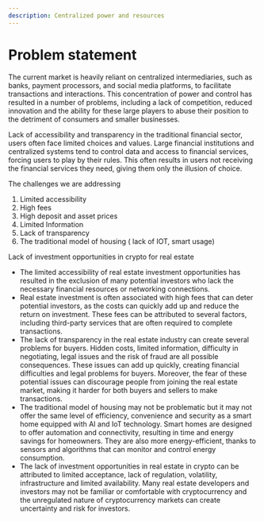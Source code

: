 ```yaml
---
description: Centralized power and resources
---
```


# Problem statement

The current market is heavily reliant on centralized intermediaries, such as banks, payment processors, and social media platforms, to facilitate transactions and interactions. This concentration of power and control has resulted in a number of problems, including a lack of competition, reduced innovation and the ability for these large players to abuse their position to the detriment of consumers and smaller businesses.

Lack of accessibility and transparency in the traditional financial sector, users often face limited choices and values. Large financial institutions and centralized systems tend to control data and access to financial services, forcing users to play by their rules. This often results in users not receiving the financial services they need, giving them only the illusion of choice.

The challenges we are addressing

1. Limited accessibility
2. High fees
3. High deposit and asset prices
4. Limited Information
5. Lack of transparency
6. The traditional model of housing ( lack of IOT, smart usage)

Lack of investment opportunities in crypto for real estate

* The limited accessibility of real estate investment opportunities has resulted in the exclusion of many potential investors who lack the necessary financial resources or networking connections.&#x20;
* Real estate investment is often associated with high fees that can deter potential investors, as the costs can quickly add up and reduce the return on investment. These fees can be attributed to several factors, including third-party services that are often required to complete transactions.&#x20;
* The lack of transparency in the real estate industry can create several problems for buyers. Hidden costs, limited information, difficulty in negotiating, legal issues and the risk of fraud are all possible consequences. These issues can add up quickly, creating financial difficulties and legal problems for buyers. Moreover, the fear of these potential issues can discourage people from joining the real estate market, making it harder for both buyers and sellers to make transactions.
* The traditional model of housing may not be problematic but it may not offer the same level of efficiency, convenience and security as a smart home equipped with AI and IoT technology. Smart homes are designed to offer automation and connectivity, resulting in time and energy savings for homeowners. They are also more energy-efficient, thanks to sensors and algorithms that can monitor and control energy consumption.&#x20;
* The lack of investment opportunities in real estate in crypto can be attributed to limited acceptance, lack of regulation, volatility, infrastructure and limited availability. Many real estate developers and investors may not be familiar or comfortable with cryptocurrency and the unregulated nature of cryptocurrency markets can create uncertainty and risk for investors.&#x20;
